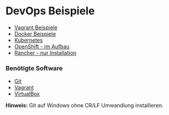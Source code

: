 DevOps Beispiele
================

* [Vagrant Beispiele](vagrant/)
* [Docker Beispiele](docker/)
* [Kubernetes](kubernetes/)
* [OpenShift - im Aufbau](openshift/)
* [Rancher - nur Installation](rancher/)

### Benötigte Software

* [Git](https://git-scm.com/)
* [Vagrant](https://www.vagrantup.com/)
* [VirtualBox](https://www.virtualbox.org/)

**Hinweis:** Git auf Windows ohne CR/LF Umwandlung installieren.
